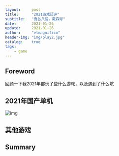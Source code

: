 ```yaml
---
layout:     post
title:      "2021游戏短评"
subtitle:   "鬼谷八荒，戴森球"
date:       2021-01-26
update:     2021-01-26
author:     "elmagnifico"
header-img: "img/play2.jpg"
catalog:    true
tags:
    - game
---
```


## Foreword

回顾一下我2021年都玩了些什么游戏，以及遇到了什么坑



## 2021年国产单机

![img](https://s2.loli.net/2022/01/25/B6DNe1POctdbnWG.jpg)



## 其他游戏



## Summary

